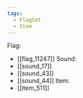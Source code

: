 ```yaml
---
tags:
  - FlagSet
  - Item
---
```

Flag:
- [[flag_11247]]
Sound:
- [[sound_17]]
- [[sound_43]]
- [[sound_44]]
Item:
- [[item_511]]
